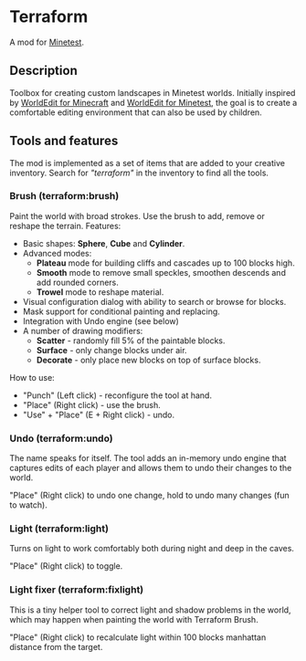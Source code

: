 # Terraform 

A mod for [Minetest](https://www.minetest.net/).

## Description

Toolbox for creating custom landscapes in Minetest worlds.
Initially inspired by [WorldEdit for Minecraft](https://worldedit.enginehub.org/en/latest/) and
[WorldEdit for Minetest](https://github.com/Uberi/Minetest-WorldEdit), the goal is to create a comfortable 
editing environment that can also be used by children.

## Tools and features

The mod is implemented as a set of items that are added to your creative inventory. Search for _"terraform"_ in the inventory to find all the tools.

### Brush (terraform:brush)

Paint the world with broad strokes. Use the brush to add, remove or reshape the terrain. Features:

* Basic shapes: **Sphere**, **Cube** and **Cylinder**.
* Advanced modes:
  * **Plateau** mode for building cliffs and cascades up to 100 blocks high.
  * **Smooth** mode to remove small speckles, smoothen descends and add rounded corners.
  * **Trowel** mode to reshape material.
* Visual configuration dialog with ability to search or browse for blocks.
* Mask support for conditional painting and replacing.
* Integration with Undo engine (see below)
* A number of drawing modifiers:
  * **Scatter** - randomly fill 5% of the paintable blocks.
  * **Surface** - only change blocks under air.
  * **Decorate** - only place new blocks on top of surface blocks.

How to use:

* "Punch" (Left click) - reconfigure the tool at hand.
* "Place" (Right click) - use the brush.
* "Use" + "Place" (E + Right click) - undo.

### Undo (terraform:undo)

The name speaks for itself. The tool adds an in-memory undo engine that captures edits of each player and allows them to undo their changes to the world.

"Place" (Right click) to undo one change, hold to undo many changes (fun to watch).

### Light (terraform:light)

Turns on light to work comfortably both during night and deep in the caves.

"Place" (Right click) to toggle.

### Light fixer (terraform:fixlight)

This is a tiny helper tool to correct light and shadow problems in the world, which may happen when painting the world with Terraform Brush.

"Place" (Right click) to recalculate light within 100 blocks manhattan distance from the target.


